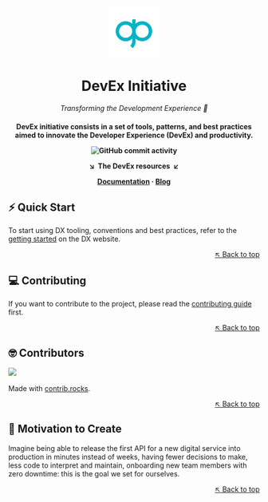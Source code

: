 <div align="center">

<img src="./assets/pagopa-logo.png" width="100" alt="PagoPA logo">


# DevEx Initiative

<p align="center">
  <i align="center">Transforming the Development Experience 🚀</i>
</p>

</div>

<a name="readme-top"></a>

<h4 align="center">

DevEx initiative consists in a set of tools, patterns, and best practices aimed to innovate the Developer Experience (DevEx) and productivity.

<!-- ![DX Documentation](https://img.shields.io/badge/getting%20started-blue?logo=docusaurus&label=doc&cacheSeconds=5000&link=https%3A%2F%2Fpagopa.github.io%2Fdx%2Fdocs%2F&style=flat-square)
[![Project Contributions](https://img.shields.io/badge/contributions-welcome-red?style=flat-square)](#Contributing)
![DX Blog](https://img.shields.io/badge/latest%20news-blue?logo=docusaurus&label=blog&cacheSeconds=5000&link=https%3A%2F%2Fpagopa.github.io%2Fdx%2Fblog%2F&style=flat-square) -->
![GitHub commit activity](https://img.shields.io/github/commit-activity/m/pagopa/dx?style=flat-square&logo=github&label=commits&cacheSeconds=60)

**&searr;&nbsp;&nbsp;The DevEx resources&nbsp;&nbsp;&swarr;**

[Documentation][docs_url] · [Blog][blog_url]

</h4>

## ⚡️ Quick Start

To start using DX tooling, conventions and best practices, refer to the [getting started](https://pagopa.github.io/dx/docs/getting-started) on the DX website.

<div align="right">

[&nwarr; Back to top](#readme-top)

</div>

## 💻 Contributing

If you want to contribute to the project, please read the [contributing guide](https://github.com/pagopa/dx/blob/main/CONTRIBUTING.md) first.

<div align="right">

[&nwarr; Back to top](#readme-top)

</div>

## 🤓 Contributors

<a href="https://github.com/pagopa/dx/graphs/contributors">
  <img src="https://contrib.rocks/image?repo=pagopa/dx" />
</a>

Made with [contrib.rocks](https://contrib.rocks).

<div align="right">

[&nwarr; Back to top](#readme-top)

</div>

## 💪 Motivation to Create

Imagine being able to release the first API for a new digital service into production in minutes instead of weeks, having fewer decisions to make, less code to interpret and maintain, onboarding new team members with zero downtime: this is the goal we set for ourselves.

<div align="right">

[&nwarr; Back to top](#readme-top)

</div>

<!-- Docs links -->

[docs_url]: https://pagopa.github.io/dx/docs/
[blog_url]: https://pagopa.github.io/dx/blog/
